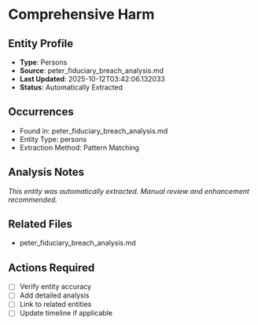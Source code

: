 # Comprehensive Harm

## Entity Profile
- **Type**: Persons
- **Source**: peter_fiduciary_breach_analysis.md
- **Last Updated**: 2025-10-12T03:42:06.132033
- **Status**: Automatically Extracted

## Occurrences
- Found in: peter_fiduciary_breach_analysis.md
- Entity Type: persons
- Extraction Method: Pattern Matching

## Analysis Notes
*This entity was automatically extracted. Manual review and enhancement recommended.*

## Related Files
- peter_fiduciary_breach_analysis.md

## Actions Required
- [ ] Verify entity accuracy
- [ ] Add detailed analysis
- [ ] Link to related entities
- [ ] Update timeline if applicable
